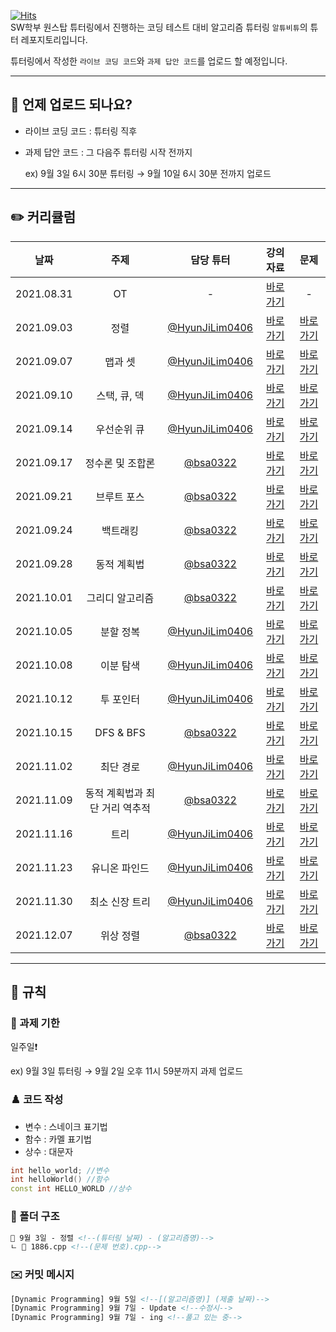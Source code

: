 [![Hits](https://hits.seeyoufarm.com/api/count/incr/badge.svg?url=https%3A%2F%2Fgithub.com%2FAltu-Bitu%2FNotice&count_bg=%2379C83D&title_bg=%23555555&icon=&icon_color=%23E7E7E7&title=hits&edge_flat=false)](https://hits.seeyoufarm.com)  
SW학부 원스탑 튜터링에서 진행하는 코딩 테스트 대비 알고리즘 튜터링 `알튜비튜`의 튜터 레포지토리입니다.

튜터링에서 작성한 `라이브 코딩 코드`와 `과제 답안 코드`를 업로드 할 예정입니다.

---

## 📅 언제 업로드 되나요?

- 라이브 코딩 코드 : 튜터링 직후
- 과제 답안 코드 : 그 다음주 튜터링 시작 전까지

    ex) 9월 3일 6시 30분 튜터링 → 9월 10일 6시 30분 전까지 업로드

---   
## ✏️ 커리큘럼   
|    날짜    | 주제 | 담당 튜터 | 강의 자료 | 문제 |
|:----------:|:----:|:---------:|:---------:|:----:|
| 2021.08.31 |  OT  |     -     |[바로가기](https://github.com/Altu-Bitu/Notice/blob/main/%EA%B0%95%EC%9D%98%20%EC%9E%90%EB%A3%8C/00.%20OT.pdf)|-|
| 2021.09.03 |정렬|[@HyunJiLim0406](https://github.com/HyunJiLim0406)|[바로가기](https://github.com/Altu-Bitu/Notice/blob/main/%EA%B0%95%EC%9D%98%20%EC%9E%90%EB%A3%8C/01.%20%EC%A0%95%EB%A0%AC.pdf)|[바로가기](https://github.com/Altu-Bitu/Notice/tree/main/09%EC%9B%94%2003%EC%9D%BC%20-%20%EC%A0%95%EB%A0%AC)|
| 2021.09.07 |맵과 셋|[@HyunJiLim0406](https://github.com/HyunJiLim0406)|[바로가기](https://github.com/Altu-Bitu/Notice/blob/main/%EA%B0%95%EC%9D%98%20%EC%9E%90%EB%A3%8C/02.%20%EB%A7%B5%EA%B3%BC%20%EC%85%8B.pdf)|[바로가기](https://github.com/Altu-Bitu/Notice/tree/main/09%EC%9B%94%2007%EC%9D%BC%20-%20%EB%A7%B5%EA%B3%BC%20%EC%85%8B)|
| 2021.09.10 |스택, 큐, 덱|[@HyunJiLim0406](https://github.com/HyunJiLim0406)|[바로가기](https://github.com/Altu-Bitu/Notice/blob/main/%EA%B0%95%EC%9D%98%20%EC%9E%90%EB%A3%8C/03.%20%EC%8A%A4%ED%83%9D%2C%20%ED%81%90%2C%20%EB%8D%B1.pdf)|[바로가기](https://github.com/Altu-Bitu/Notice/tree/main/09%EC%9B%94%2010%EC%9D%BC%20-%20%EC%8A%A4%ED%83%9D%2C%20%ED%81%90%2C%20%EB%8D%B1)|
| 2021.09.14 |우선순위 큐|[@HyunJiLim0406](https://github.com/HyunJiLim0406)|[바로가기](https://github.com/Altu-Bitu/Notice/blob/main/%EA%B0%95%EC%9D%98%20%EC%9E%90%EB%A3%8C/04.%20%EC%9A%B0%EC%84%A0%EC%88%9C%EC%9C%84%20%ED%81%90.pdf)|[바로가기](https://github.com/Altu-Bitu/Notice/tree/main/09%EC%9B%94%2014%EC%9D%BC%20-%20%EC%9A%B0%EC%84%A0%EC%88%9C%EC%9C%84%20%ED%81%90)|
| 2021.09.17 |정수론 및 조합론|[@bsa0322](https://github.com/bsa0322)|[바로가기](https://github.com/Altu-Bitu/Notice/blob/main/%EA%B0%95%EC%9D%98%20%EC%9E%90%EB%A3%8C/05.%20%EC%A0%95%EC%88%98%EB%A1%A0.pdf)|[바로가기](https://github.com/Altu-Bitu/Notice/tree/main/09%EC%9B%94%2017%EC%9D%BC%20-%20%EC%A0%95%EC%88%98%EB%A1%A0%20%EB%B0%8F%20%EC%A1%B0%ED%95%A9%EB%A1%A0)|
| 2021.09.21 |브루트 포스|[@bsa0322](https://github.com/bsa0322)|[바로가기](https://github.com/Altu-Bitu/Notice/blob/main/%EA%B0%95%EC%9D%98%20%EC%9E%90%EB%A3%8C/06.%20%EB%B8%8C%EB%A3%A8%ED%8A%B8%ED%8F%AC%EC%8A%A4.pdf)|[바로가기](https://github.com/Altu-Bitu/Notice/tree/main/09%EC%9B%94%2021%EC%9D%BC%20-%20%EB%B8%8C%EB%A3%A8%ED%8A%B8%20%ED%8F%AC%EC%8A%A4)|
| 2021.09.24 |백트래킹|[@bsa0322](https://github.com/bsa0322)|[바로가기](https://github.com/Altu-Bitu/Notice/blob/main/%EA%B0%95%EC%9D%98%20%EC%9E%90%EB%A3%8C/07.%20%EB%B0%B1%ED%8A%B8%EB%9E%98%ED%82%B9.pdf)|[바로가기](https://github.com/Altu-Bitu/Notice/tree/main/09%EC%9B%94%2024%EC%9D%BC%20-%20%EB%B0%B1%ED%8A%B8%EB%9E%98%ED%82%B9)|
| 2021.09.28 |동적 계획법|[@bsa0322](https://github.com/bsa0322)|[바로가기](https://github.com/Altu-Bitu/Notice/blob/main/%EA%B0%95%EC%9D%98%20%EC%9E%90%EB%A3%8C/08.%20%EB%8F%99%EC%A0%81%EA%B3%84%ED%9A%8D%EB%B2%95.pdf)|[바로가기](https://github.com/Altu-Bitu/Notice/tree/main/09%EC%9B%94%2028%EC%9D%BC%20-%20%EB%8F%99%EC%A0%81%20%EA%B3%84%ED%9A%8D%EB%B2%95)|
| 2021.10.01 |그리디 알고리즘|[@bsa0322](https://github.com/bsa0322)|[바로가기](https://github.com/Altu-Bitu/Notice/blob/main/%EA%B0%95%EC%9D%98%20%EC%9E%90%EB%A3%8C/09.%20%EA%B7%B8%EB%A6%AC%EB%94%94%20%EC%95%8C%EA%B3%A0%EB%A6%AC%EC%A6%98.pdf)|[바로가기](https://github.com/Altu-Bitu/Notice/tree/main/10%EC%9B%94%2001%EC%9D%BC%20-%20%EA%B7%B8%EB%A6%AC%EB%94%94%20%EC%95%8C%EA%B3%A0%EB%A6%AC%EC%A6%98)|
| 2021.10.05 |분할 정복|[@HyunJiLim0406](https://github.com/HyunJiLim0406)|[바로가기](https://github.com/Altu-Bitu/Notice/blob/main/%EA%B0%95%EC%9D%98%20%EC%9E%90%EB%A3%8C/10.%20%EB%B6%84%ED%95%A0%20%EC%A0%95%EB%B3%B5.pdf)|[바로가기](https://github.com/Altu-Bitu/Notice/tree/main/10%EC%9B%94%2005%EC%9D%BC%20-%20%EB%B6%84%ED%95%A0%20%EC%A0%95%EB%B3%B5)|
| 2021.10.08 |이분 탐색|[@HyunJiLim0406](https://github.com/HyunJiLim0406)|[바로가기](https://github.com/Altu-Bitu/Notice/blob/main/%EA%B0%95%EC%9D%98%20%EC%9E%90%EB%A3%8C/11.%20%EC%9D%B4%EB%B6%84%20%ED%83%90%EC%83%89.pdf)|[바로가기](https://github.com/Altu-Bitu/Notice/tree/main/10%EC%9B%94%2008%EC%9D%BC%20-%20%EC%9D%B4%EB%B6%84%20%ED%83%90%EC%83%89)|
| 2021.10.12 |투 포인터|[@HyunJiLim0406](https://github.com/HyunJiLim0406)|[바로가기](https://github.com/Altu-Bitu/Notice/blob/main/%EA%B0%95%EC%9D%98%20%EC%9E%90%EB%A3%8C/12.%20%ED%88%AC%20%ED%8F%AC%EC%9D%B8%ED%84%B0.pdf)|[바로가기](https://github.com/Altu-Bitu/Notice/tree/main/10%EC%9B%94%2012%EC%9D%BC%20-%20%ED%88%AC%20%ED%8F%AC%EC%9D%B8%ED%84%B0)|
| 2021.10.15 |DFS & BFS|[@bsa0322](https://github.com/bsa0322)|[바로가기](https://github.com/Altu-Bitu/Notice/blob/main/%EA%B0%95%EC%9D%98%20%EC%9E%90%EB%A3%8C/13.%20DFS%20_%20BFS.pdf)|[바로가기](https://github.com/Altu-Bitu/Notice/tree/main/10%EC%9B%94%2015%EC%9D%BC%20-%20DFS%20%26%20BFS)|
| 2021.11.02 |최단 경로|[@HyunJiLim0406](https://github.com/HyunJiLim0406)|[바로가기](https://github.com/Altu-Bitu/Notice/blob/main/%EA%B0%95%EC%9D%98%20%EC%9E%90%EB%A3%8C/14.%20%EC%B5%9C%EB%8B%A8%20%EA%B2%BD%EB%A1%9C.pdf)|[바로가기](https://github.com/Altu-Bitu/Notice/tree/main/11%EC%9B%94%2002%EC%9D%BC%20-%20%EC%B5%9C%EB%8B%A8%20%EA%B2%BD%EB%A1%9C)|
| 2021.11.09 |동적 계획법과 최단 거리 역추적|[@bsa0322](https://github.com/bsa0322)|[바로가기](https://github.com/Altu-Bitu/Notice/blob/main/%EA%B0%95%EC%9D%98%20%EC%9E%90%EB%A3%8C/15.%20%EB%8F%99%EC%A0%81%20%EA%B3%84%ED%9A%8D%EB%B2%95%EA%B3%BC%20%EC%B5%9C%EB%8B%A8%20%EA%B1%B0%EB%A6%AC%20%EC%97%AD%EC%B6%94%EC%A0%81.pdf)|[바로가기](https://github.com/Altu-Bitu/Notice/tree/main/11%EC%9B%94%2009%EC%9D%BC%20-%20%EB%8F%99%EC%A0%81%20%EA%B3%84%ED%9A%8D%EB%B2%95%EA%B3%BC%20%EC%B5%9C%EB%8B%A8%20%EA%B1%B0%EB%A6%AC%20%EC%97%AD%EC%B6%94%EC%A0%81)|
| 2021.11.16 |트리|[@HyunJiLim0406](https://github.com/HyunJiLim0406)|[바로가기](https://github.com/Altu-Bitu/Notice/blob/main/%EA%B0%95%EC%9D%98%20%EC%9E%90%EB%A3%8C/16.%20%ED%8A%B8%EB%A6%AC.pdf)|[바로가기](https://github.com/Altu-Bitu/Notice/tree/main/11%EC%9B%94%2016%EC%9D%BC%20-%20%ED%8A%B8%EB%A6%AC)|
| 2021.11.23 |유니온 파인드|[@HyunJiLim0406](https://github.com/HyunJiLim0406)|[바로가기](https://github.com/Altu-Bitu/Notice/blob/main/%EA%B0%95%EC%9D%98%20%EC%9E%90%EB%A3%8C/17.%20%EC%9C%A0%EB%8B%88%EC%98%A8%20%ED%8C%8C%EC%9D%B8%EB%93%9C.pdf)|[바로가기](https://github.com/Altu-Bitu/Notice/tree/main/11%EC%9B%94%2023%EC%9D%BC%20-%20%EC%9C%A0%EB%8B%88%EC%98%A8%20%ED%8C%8C%EC%9D%B8%EB%93%9C)|
| 2021.11.30 |최소 신장 트리|[@HyunJiLim0406](https://github.com/HyunJiLim0406)|[바로가기](https://github.com/Altu-Bitu/Notice/blob/main/%EA%B0%95%EC%9D%98%20%EC%9E%90%EB%A3%8C/18.%20%EC%B5%9C%EC%86%8C%20%EC%8B%A0%EC%9E%A5%20%ED%8A%B8%EB%A6%AC.pdf)|[바로가기](https://github.com/Altu-Bitu/Notice/tree/main/11%EC%9B%94%2030%EC%9D%BC%20-%20%EC%B5%9C%EC%86%8C%20%EC%8B%A0%EC%9E%A5%20%ED%8A%B8%EB%A6%AC)|
| 2021.12.07 |위상 정렬|[@bsa0322](https://github.com/bsa0322)|[바로가기](https://github.com/Altu-Bitu/Notice/blob/main/%EA%B0%95%EC%9D%98%20%EC%9E%90%EB%A3%8C/19.%20%EC%9C%84%EC%83%81%20%EC%A0%95%EB%A0%AC.pdf)|[바로가기](https://github.com/Altu-Bitu/Notice/tree/main/12%EC%9B%94%2007%EC%9D%BC%20-%20%EC%9C%84%EC%83%81%20%EC%A0%95%EB%A0%AC)|   
---

## 🤙 규칙

### 🎉 과제 기한

일주일❗

ex) 9월 3일 튜터링 → 9월 2일 오후 11시 59분까지 과제 업로드

### ♟️ 코드 작성

- 변수 : 스네이크 표기법
- 함수 : 카멜 표기법
- 상수 : 대문자

```cpp
int hello_world; //변수
int helloWorld() //함수
const int HELLO_WORLD //상수
```

### 📁 폴더 구조

```html
📁 9월 3일 - 정렬 <!--(튜터링 날짜) - (알고리즘명)-->
ㄴ 📄 1886.cpp <!--(문제 번호).cpp-->
```

### ✉️ 커밋 메시지

```html
[Dynamic Programming] 9월 5일 <!--[(알고리즘명)] (제출 날짜)-->
[Dynamic Programming] 9월 7일 - Update <!--수정시-->
[Dynamic Programming] 9월 7일 - ing <!--풀고 있는 중-->
```
